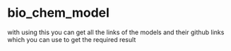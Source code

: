 # bio_chem_model



with using this you can get all the links of the models and their github links which you can use to get the required result
